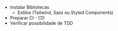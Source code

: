 * Instalar Bibliotecas
  - Estilos (Tailwind, Sass ou Styled Components)
* Preparar CI - CD
* Verificar possibilidade de TDD
